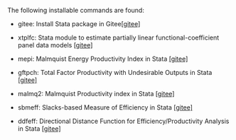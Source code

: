The following installable commands are found:

* gitee: Install Stata package in Gitee[[gitee]](https://gitee.com/kerrydu/gitee)

* xtplfc: Stata  module to estimate partially linear functional-coefficient panel data models  [[gitee]](https://gitee.com/kerrydu/xtplfc_Stata)

* mepi: Malmquist Energy Productivity Index in Stata [[gitee]](https://gitee.com/kerrydu/mepi)

* gftpch: Total Factor Productivity with Undesirable Outputs in Stata [[gitee]](https://gitee.com/kerrydu/gtfpch)

* malmq2: Malmquist Productivity index in Stata  [[gitee]](https://gitee.com/kerrydu/malmq2)

* sbmeff: Slacks-based Measure of Efficiency in Stata  [[gitee]](https://gitee.com/kerrydu/sbmeff)

* ddfeff: Directional Distance Function for Efficiency/Productivity Analysis in Stata [[gitee]](https://gitee.com/kerrydu/ddfeff)

  